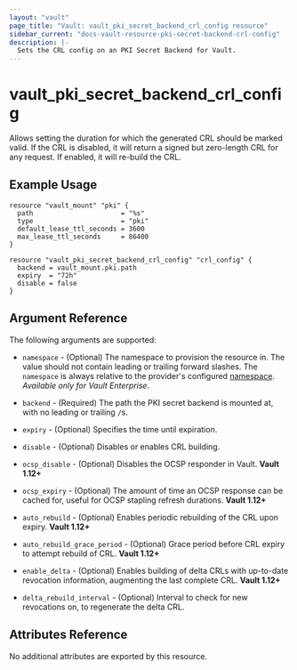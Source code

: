 ```yaml
---
layout: "vault"
page_title: "Vault: vault_pki_secret_backend_crl_config resource"
sidebar_current: "docs-vault-resource-pki-secret-backend-crl-config"
description: |-
  Sets the CRL config on an PKI Secret Backend for Vault.
---
```


# vault\_pki\_secret\_backend\_crl\_config

Allows setting the duration for which the generated CRL should be marked valid. If the CRL is disabled, it will return a signed but zero-length CRL for any request. If enabled, it will re-build the CRL.

## Example Usage

```hcl
resource "vault_mount" "pki" {
  path                      = "%s"
  type                      = "pki"
  default_lease_ttl_seconds = 3600
  max_lease_ttl_seconds     = 86400
}

resource "vault_pki_secret_backend_crl_config" "crl_config" {
  backend = vault_mount.pki.path
  expiry  = "72h"
  disable = false
}
```

## Argument Reference

The following arguments are supported:

* `namespace` - (Optional) The namespace to provision the resource in.
  The value should not contain leading or trailing forward slashes.
  The `namespace` is always relative to the provider's configured [namespace](/docs/providers/vault#namespace).
   *Available only for Vault Enterprise*.

* `backend` - (Required) The path the PKI secret backend is mounted at, with no leading or trailing `/`s.

* `expiry` - (Optional) Specifies the time until expiration.

* `disable` - (Optional) Disables or enables CRL building.

* `ocsp_disable` - (Optional) Disables the OCSP responder in Vault. **Vault 1.12+**

* `ocsp_expiry` - (Optional) The amount of time an OCSP response can be cached for, useful for OCSP stapling 
 refresh durations. **Vault 1.12+**

* `auto_rebuild` - (Optional) Enables periodic rebuilding of the CRL upon expiry. **Vault 1.12+**

* `auto_rebuild_grace_period` - (Optional) Grace period before CRL expiry to attempt rebuild of CRL. **Vault 1.12+**

* `enable_delta` - (Optional) Enables building of delta CRLs with up-to-date revocation information, 
 augmenting the last complete CRL.  **Vault 1.12+**

* `delta_rebuild_interval` - (Optional) Interval to check for new revocations on, to regenerate the delta CRL.

## Attributes Reference

No additional attributes are exported by this resource.
